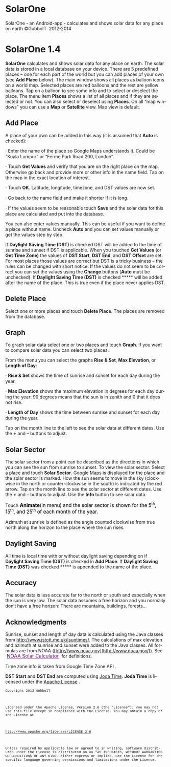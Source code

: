 # SolarOne
SolarOne - an Android-app - calculates and shows solar data for any place on earth
<span lang="EN-US">©GubboIT  2012-2014</span>

# <span lang="EN-US">SolarOne 1.4</span>

**<span lang="EN-US">SolarOne</span>** <span lang="EN-US">calculates and shows solar data for any place on earth. The solar data is stored in a local database on your device. There are 5 predefined places – one for each part of the world but you can add places of your own (see **Add Place** below). The main window shows all places as balloon icons on a world map. Selected places are red balloons and the rest are yellow balloons. Tap on a balloon to see some info and to select or deselect the place. The menu item **Places** shows a list of all places and if they are selected or not. You can also select or deselect using **Places**. On all “map windows” you can use a **Map** or **Satellite** view. Map view is default.</span>

## <span lang="EN-US">Add Place</span>

<span lang="EN-US">A place of your own can be added in this way (it is assumed that **Auto** is checked):</span>

<span lang="EN-US" style="font-family:Symbol">·<span style="font:7.0pt &quot;Times New Roman&quot;"></span> </span><span lang="EN-US">Enter the name of the place so Google Maps understands it. Could be “Kuala Lumpur” or “Ferme Park Road 200, London”.</span>

<span lang="EN-US" style="font-family:Symbol">·<span style="font:7.0pt &quot;Times New Roman&quot;"></span> </span><span lang="EN-US">Touch **Get Values** and verify that you are on the right place on the map. Otherwise go back and provide more or other info in the name field. Tap on the map in the exact location of interest.</span>

<span lang="EN-US" style="font-family:Symbol">·<span style="font:7.0pt &quot;Times New Roman&quot;"></span> </span><span lang="EN-US">Touch **OK**. Latitude, longitude, timezone, and DST values are now set.</span>

<span lang="EN-US" style="font-family:Symbol">·<span style="font:7.0pt &quot;Times New Roman&quot;"></span> </span><span lang="EN-US">Go back to the name field and make it shorter if it is long.</span>

<span lang="EN-US" style="font-family:Symbol">·<span style="font:7.0pt &quot;Times New Roman&quot;"></span> </span><span lang="EN-US">If the values seem to be reasonable touch **Save** and the solar data for this place are calculated and put into the database.</span>

<span lang="EN-US">You can also enter values manually. This can be useful if you want to define a place without name. Uncheck **Auto** and you can set values manually or get the values step by step.</span>

<span lang="EN-US">If **Daylight Saving Time (DST)** is checked DST will be added to the time of sunrise and sunset if DST is applicable. When you touched **Get Values** (or **Get Time Zone)** the values of **DST Start**, **DST End**, and **DST Offset** are set. For most places those values are correct but DST is a tricky business – the rules can be changed with short notice. If the values do not seem to be correct you can set the values using the **Change** buttons (**Auto** must be unchecked). If **Daylight Saving Time (DST)** is checked ***** will be added after the name of the place. This is true even if the place never applies DST.</span>

## <span lang="EN-US">Delete Place</span>

<span lang="EN-US">Select one or more places and touch **Delete Place**. The places are removed from the database.</span>

## <span lang="EN-US">Graph</span>

<span lang="EN-US">To graph solar data select one or two places and touch **Graph**. If you want to compare solar data you can select two places.</span>

<span lang="EN-US">From the menu you can select the graphs **Rise & Set**, **Max Elevation**, or **Length of Day**:</span>

<span lang="EN-US" style="font-family:Symbol">·<span style="font:7.0pt &quot;Times New Roman&quot;"></span> </span>**<span lang="EN-US">Rise & Set</span>** <span lang="EN-US">shows the time of sunrise and sunset for each day during the year.</span>

<span lang="EN-US" style="font-family:Symbol">·<span style="font:7.0pt &quot;Times New Roman&quot;"></span> </span>**<span lang="EN-US">Max Elevation</span>** <span lang="EN-US">shows the maximum elevation in degrees for each day during the year: 90 degrees means that the sun is in zenith and 0 that it does not rise.</span>

<span lang="EN-US" style="font-family:Symbol">·<span style="font:7.0pt &quot;Times New Roman&quot;"></span> </span>**<span lang="EN-US">Length of Day</span>** <span lang="EN-US">shows the time between sunrise and sunset for each day during the year.</span>

<span lang="EN-US">Tap on the month line to the left to see the solar data at different dates. Use the **+** and **–** buttons to adjust.</span>

## <span lang="EN-US">Solar Sector</span>

<span lang="EN-US">The solar sector from a point can be described as the directions in which you can see the sun from sunrise to sunset. To view the solar sector: Select a place and touch **Solar Sector**. Google Maps is displayed for the place and the solar sector is marked. How the sun seems to move in the sky (clockwise in the north or counter-clockwise in the south) is indicated by the red arrow. Tap on the month line to see the solar sector at different dates. Use the **+** and **–** buttons to adjust. Use the **Info** button to see solar data.</span>

<span lang="EN-US">Touch</span><span class="apple-converted-space"><span lang="EN-US" style="font-size:11.5pt;
line-height:115%;color:black"> </span></span>**<span lang="EN-US" style="font-size:11.5pt;line-height:115%;color:black">Animate</span>**<span class="apple-converted-space"><span lang="EN-US" style="font-size:11.5pt;
line-height:115%;color:black">(in menu)</span> </span><span lang="EN-US" style="font-size:11.5pt;line-height:115%;color:black">and the solar sector is shown for the 5</span><sup><span lang="EN-US" style="color:black">th</span></sup><span lang="EN-US" style="font-size:11.5pt;line-height:115%;color:black">, 15</span><sup><span lang="EN-US" style="color:black">th</span></sup><span lang="EN-US" style="font-size:11.5pt;line-height:115%;color:black">, and 25</span><sup><span lang="EN-US" style="color:black">th</span></sup><span class="apple-converted-space"><span lang="EN-US" style="font-size:11.5pt;
line-height:115%;color:black"> </span></span><span lang="EN-US" style="font-size:11.5pt;line-height:115%;color:black">of each month of the year.</span>

<span lang="EN-US">Azimuth at sunrise is defined as the angle counted clockwise from true north along the horizon to the place where the sun rises.</span>

## <span lang="EN-US">Daylight Saving</span>

<span lang="EN-US">All time is local time with or without daylight saving depending on if **Daylight Saving Time (DST)** is checked in **Add Place**. If **Daylight Saving Time (DST)** was checked ***** is appended to the name of the place.</span>

## <span lang="EN-US">Accuracy</span>

<span lang="EN-US">The solar data is less accurate far to the north or south and especially when the sun is very low. The solar data assumes a free horizon and you normally don’t have a free horizon: There are mountains, buildings, forests…</span>

## <span lang="EN-US">Acknowledgments</span>

<span lang="EN-US">Sunrise, sunset and length of day data is calculated using the Java classes from</span> [<span lang="EN-US">http://www.jstott.me.uk/jsuntimes/</span>](http://www.jstott.me.uk/jsuntimes/)<span lang="EN-US">. The calculations of max elevation and azimuth at sunrise and sunset were added to the Java classes. All formulas are from NOAA ([http://www.noaa.gov](http://www.noaa.gov/)). See</span> <span class="apple-converted-space"><span lang="EN-US" style="font-size:11.5pt;
line-height:115%;color:black"> </span></span>[<span lang="EN-US" style="font-size:11.5pt;line-height:115%;color:purple">NOAA Solar Calculator</span>](http://www.esrl.noaa.gov/gmd/grad/solcalc/)<span class="apple-converted-space"><span lang="EN-US" style="font-size:11.5pt;
line-height:115%;color:black"> </span></span> <span lang="EN-US">for definitions.</span>

<span lang="EN-US">Time zone info is taken from Google Time Zone API .</span>

**<span lang="EN-US">DST Start</span>** <span lang="EN-US">and **DST End** are computed using [Joda Time](http://joda-time.sourceforge.net/). **Joda Time** is licensed under the</span> [<span lang="EN-US">Apache License</span>](http://www.apache.org/licenses/LICENSE-2.0) <span lang="EN-US">.</span>

<span lang="EN-US" style="font-size:8.0pt;font-family:&quot;Courier New&quot;">Copyright 2013 GubboIT</span>

<span lang="EN-US" style="font-size:8.0pt;font-family:&quot;Courier New&quot;"> </span>

<span lang="EN-US" style="font-size:8.0pt;font-family:&quot;Courier New&quot;">Licensed under the Apache License, Version 2.0 (the "License"); you may not use this file except in compliance with the License. You may obtain a copy of the License at</span>

<span lang="EN-US" style="font-size:8.0pt;font-family:&quot;Courier New&quot;"> </span>

<span lang="EN-US" style="font-size:8.0pt;font-family:&quot;Courier New&quot;">http://www.apache.org/licenses/LICENSE-2.0</span>

<span lang="EN-US" style="font-size:8.0pt;font-family:&quot;Courier New&quot;"> </span>

<span lang="EN-US" style="font-size:8.0pt;font-family:&quot;Courier New&quot;">Unless required by applicable law or agreed to in writing, software distributed under the License is distributed on an "AS IS" BASIS, WITHOUT WARRANTIES OR CONDITIONS OF ANY KIND, either express or implied. See the License for the specific language governing permissions and limitations under the License.</span>

 
 
